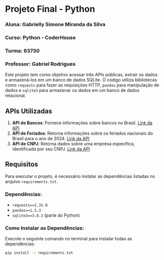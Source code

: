 # Projeto Final - Python
### Aluna: Gabrielly Simone Miranda da Silva
### Curso: Python - CoderHouse
### Turma: 63730
### Professor: Gabriel Rodrigues

Este projeto tem como objetivo acessar três APIs públicas, extrair os dados e armazená-los em um banco de dados SQLite. O código utiliza bibliotecas como `requests` para fazer as requisições HTTP, `pandas` para manipulação de dados e `sqlite3` para armazenar os dados em um banco de dados relacional.

## APIs Utilizadas
1. **API de Bancos**: Fornece informações sobre bancos no Brasil. [Link da API](https://brasilapi.com.br/api/banks/v1)
2. **API de Feriados**: Retorna informações sobre os feriados nacionais do Brasil para o ano de 2024. [Link da API](https://brasilapi.com.br/api/feriados/v1/2024)
3. **API de CNPJ**: Retorna dados sobre uma empresa específica, identificada por seu CNPJ. [Link da API](https://brasilapi.com.br/api/cnpj/v1/00000000000191)

## Requisitos
Para executar o projeto, é necessário instalar as dependências listadas no arquivo `requirements.txt`.

### Dependências:
- `requests==2.31.0`
- `pandas==1.5.3`
- `sqlite3==3.8.3` (parte do Python)

### Como Instalar as Dependências:
Execute o seguinte comando no terminal para instalar todas as dependências:
```bash
pip install -r requirements.txt